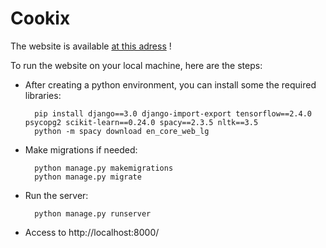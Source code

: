 # Cookix

The website is available  [at this adress](http://157.230.24.228:8000/) ! 

To run the website on your local machine, here are the steps:
* After creating a python environment, you can install some the required libraries:

		pip install django==3.0 django-import-export tensorflow==2.4.0 psycopg2 scikit-learn==0.24.0 spacy==2.3.5 nltk==3.5
		python -m spacy download en_core_web_lg

* Make migrations if needed:

		python manage.py makemigrations
		python manage.py migrate

* Run the server:

		python manage.py runserver

* Access to http://localhost:8000/
